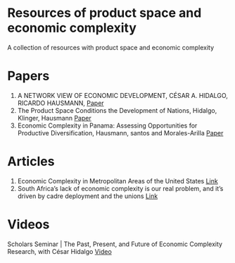 # Resources of product space and economic complexity
A collection of resources with product space and economic complexity
# Papers

1. A NETWORK VIEW OF ECONOMIC DEVELOPMENT, CÉSAR A. HIDALGO, RICARDO HAUSMANN, <a href="https://static1.squarespace.com/static/5759bc7886db431d658b7d33/t/5783bd92b3db2b8f172eb722/1468251540792/HidalgoHausmann_DAI_2008.pdf" target="_blank">Paper</a>
2. The Product Space Conditions the Development of Nations, Hidalgo, Klinger, Hausmann <a href="https://arxiv.org/ftp/arxiv/papers/0708/0708.2090.pdf" target="_blank">Paper</a>
3. Economic Complexity in Panama: Assessing Opportunities for Productive Diversification, Hausmann, santos and Morales-Arilla <a href="https://www.researchgate.net/publication/318007996_Economic_Complexity_in_Panama_Assessing_Opportunities_for_Productive_Diversification" target="_blank">Paper</a>

# Articles

1. Economic Complexity in Metropolitan Areas of the United States
<a href="https://www.brookings.edu/research/growing-cities-that-work-for-all-a-capability-based-approach-to-regional-economic-competitiveness/" target="_blank"> Link </a>
2. South Africa’s lack of economic complexity is our real problem, and it’s driven by cadre deployment and the unions <a href="https://www.dailymaverick.co.za/article/2021-07-25-south-africas-lack-of-economic-complexity-is-our-real-problem-and-its-driven-by-cadre-deployment-and-the-unions/">Link</a>

# Videos
Scholars Seminar | The Past, Present, and Future of Economic Complexity Research, with César Hidalgo <a href="https://www.youtube.com/watch?v=lrr2PFAMPOs" > Video </a>

